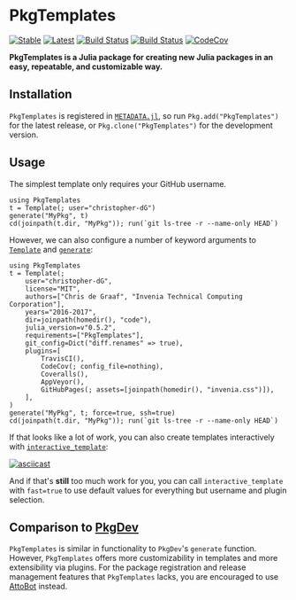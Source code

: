 # PkgTemplates

[![Stable](https://img.shields.io/badge/docs-stable-blue.svg)](https://christopher-dG.github.io/PkgTemplates.jl/stable)
[![Latest](https://img.shields.io/badge/docs-latest-blue.svg)](https://christopher-dG.github.io/PkgTemplates.jl/latest)
[![Build Status](https://travis-ci.org/christopher-dG/PkgTemplates.jl.svg?branch=master)](https://travis-ci.org/christopher-dG/PkgTemplates.jl)
[![Build Status](https://ci.appveyor.com/api/projects/status/github/christopher-dG/PkgTemplates.jl?svg=true)](https://ci.appveyor.com/project/christopher-dG/PkgTemplates-jl)
[![CodeCov](https://codecov.io/gh/christopher-dG/PkgTemplates.jl/branch/master/graph/badge.svg)](https://codecov.io/gh/christopher-dG/PkgTemplates.jl)

**PkgTemplates is a Julia package for creating new Julia packages in an easy,
repeatable, and customizable way.**

## Installation

`PkgTemplates` is registered in
[`METADATA.jl`](https://github.com/JuliaLang/METADATA.jl), so run
`Pkg.add("PkgTemplates")` for the latest release, or
`Pkg.clone("PkgTemplates")` for the development version.

## Usage

The simplest template only requires your GitHub username.

```@repl
using PkgTemplates
t = Template(; user="christopher-dG")
generate("MyPkg", t)
cd(joinpath(t.dir, "MyPkg")); run(`git ls-tree -r --name-only HEAD`)
```

However, we can also configure a number of keyword arguments to
[`Template`](@ref) and [`generate`](@ref):

```@repl
using PkgTemplates
t = Template(;
    user="christopher-dG",
    license="MIT",
    authors=["Chris de Graaf", "Invenia Technical Computing Corporation"],
    years="2016-2017",
    dir=joinpath(homedir(), "code"),
    julia_version=v"0.5.2",
    requirements=["PkgTemplates"],
    git_config=Dict("diff.renames" => true),
    plugins=[
        TravisCI(),
        CodeCov(; config_file=nothing),
        Coveralls(),
        AppVeyor(),
        GitHubPages(; assets=[joinpath(homedir(), "invenia.css")]),
    ],
)
generate("MyPkg", t; force=true, ssh=true)
cd(joinpath(t.dir, "MyPkg")); run(`git ls-tree -r --name-only HEAD`)
```

If that looks like a lot of work, you can also create templates interactively
with [`interactive_template`](@ref):

[![asciicast](https://asciinema.org/a/bqBwff05mI7Cl9bz7EqLPMKF8.png)](https://asciinema.org/a/bqBwff05mI7Cl9bz7EqLPMKF8)

And if that's **still** too much work for you, you can call
`interactive_template` with `fast=true` to use default values for everything
but username and plugin selection.

## Comparison to [PkgDev](https://github.com/JuliaLang/PkgDev.jl)

`PkgTemplates` is similar in functionality to `PkgDev`'s `generate` function.
However, `PkgTemplates` offers more customizability in templates and more
extensibility via plugins. For the package registration and release management
features that `PkgTemplates` lacks, you are encouraged to use
[AttoBot](https://github.com/apps/attobot) instead.

